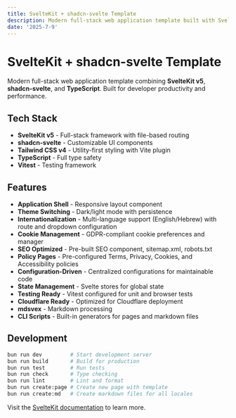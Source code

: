 ```yaml
---
title: SvelteKit + shadcn-svelte Template
description: Modern full-stack web application template built with SvelteKit v5, shadcn-svelte, and TypeScript.
date: '2025-7-9'
---
```


# SvelteKit + shadcn-svelte Template

Modern full-stack web application template combining **SvelteKit v5**, **shadcn-svelte**, and **TypeScript**. Built for developer productivity and performance.

## Tech Stack

- **SvelteKit v5** - Full-stack framework with file-based routing
- **shadcn-svelte** - Customizable UI components
- **Tailwind CSS v4** - Utility-first styling with Vite plugin
- **TypeScript** - Full type safety
- **Vitest** - Testing framework

## Features

- **Application Shell** - Responsive layout component
- **Theme Switching** - Dark/light mode with persistence
- **Internationalization** - Multi-language support (English/Hebrew) with route and dropdown configuration
- **Cookie Management** - GDPR-compliant cookie preferences and manager
- **SEO Optimized** - Pre-built SEO component, sitemap.xml, robots.txt
- **Policy Pages** - Pre-configured Terms, Privacy, Cookies, and Accessibility policies
- **Configuration-Driven** - Centralized configurations for maintainable code
- **State Management** - Svelte stores for global state
- **Testing Ready** - Vitest configured for unit and browser tests
- **Cloudflare Ready** - Optimized for Cloudflare deployment
- **mdsvex** - Markdown processing
- **CLI Scripts** - Built-in generators for pages and markdown files

## Development

```bash
bun run dev         # Start development server
bun run build       # Build for production
bun run test        # Run tests
bun run check       # Type checking
bun run lint        # Lint and format
bun run create:page # Create new page with template
bun run create:md   # Create markdown files for all locales
```

Visit the [SvelteKit documentation](https://svelte.dev/docs/kit) to learn more.
